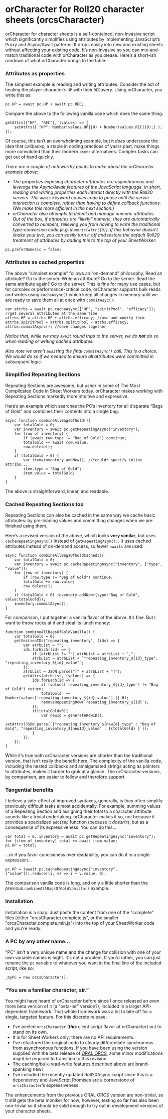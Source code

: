# orCharacter for Roll20 character sheets (orcsCharacter)
orCharacter for character sheets is a self-contained, non-invasive script which significantly simplifies using attributes by implementing JavaScript’s Proxy and Async/Await patterns.  It drops easily into new and existing sheets without affecting your existing code.  It’s non-invasive so you can mix-and-match traditional code with orCharacter as you please.  Here’s a short-ish rundown of what orCharacter brings to the table:

### Attributes as properties
The simplest example is reading and writing attributes.  Consider the act of healing the player character’s `HP` with their `REC`overy.  Using orCharacter, you write this as:

    pc.HP = await pc.HP + await pc.REC;

Compare the above to the following vanilla code which does the same thing:

	getAttrs(["HP", "REC"], (values) => {
        setAttrs({ "HP": Number(values.HP||0) + Number(values.REC||0);} );
	});

Of course, this isn’t an overwhelming example, but it *does* underscore the idea that callbacks, a staple in coding practices of years past, make things more convoluted than their modern `async` alternatives.  Complex tasks can get out of hand quickly.

_There are a couple of noteworthy points to make about the orCharacter example above:_
* _The properties exposing character attributes are asynchronous and leverage the Async/Await features of the JavaScript language.  In short, reading and writing properties each interact directly with the Roll20 servers.  The `await` keyword causes code to pause until the server interaction is complete, rather than having to define callback functions. (We make this more efficient in the next section.)_
* _orCharacter also attempts to detect and manage numeric attributes.  Out of the box, if attributes are “likely” numeric, they are automatically converted to numbers, relieving you from having to write the traditional type-conversion code (e.g. `Numeric(attr||0)`).  If this behavior doesn’t shake your jive, you can easily turn it off and restore the default Roll20 treatment of attributes by adding this to the top of your SheetWorker:_
```
pc.preferNumeric = false;
```
### Attributes as cached properties
The above “simplest example” follows an “on-demand” philosophy.  Read an attribute?  Go to the server.  Write an attribute?  Go to the server.  Read the same attribute again?  Go to the server.  This is fine for many use cases, but for complex or performance-critical code, orCharacter supports bulk reads and writes using `cacheAsync()` which keep all changes in memory until we are ready to save them all at once with `commitAsyc()`:

	var attrbs = await pc.cacheAsync(["HP", "spiritPool", "efficacy"]); //get several attributes at the same time
	attrbs.HP = attrbs.HP + attrbs.efficacy; //use and modify them
	attrbs.spiritPool = attrbs.spiritPool - atrbs.efficacy;
	attrbs.commitAsync(); //save changes together

_Notice that, while we may `await` round trips to the server, we do **not** do so when reading or writing cached attributes._ 

_Also note we aren’t `await`ing the final `commitAsync()` call. This is a choice.  We would do so if we needed to ensure all attributes were committed in subsequent logic._

### Simplified Repeating Sections
Repeating Sections are awesome, but usher in some of The Most Complicated Code in Sheet Workers today.  orCharacter makes working with Repeating Sections markedly more intuitive and expressive.

Here’s an example which searches the PC’s inventory for all disparate “Bags of Gold” and combines their contents into a single bag:

	async function combineAllBagsOfGold(){
		var totalGold = 0;
		var inventory = await pc.getRepeatingAsync("inventory"); 
		for (row of inventory) {
			if (await row.type != "Bag of Gold") continue;
			totalGold += await row.value;
			row.delete();
		}
		if (totalGold > 0) {
			var item=inventory.addNew(); //*could* specify inline attribs...
			item.type = "Bag of Gold";
			item.value = totalGold;
		}
	}

The above is straightforward, linear, and readable.  

### Cached Repeating Sections too
Repeating Sections can also be cached in the same way we cache basic attributes: by pre-loading values and committing changes when we are finished using them.

Here’s a revised version of the above, which looks **very similar**, but uses `cacheRepeatingAsync()` instead of `getRepeatingAsync()`. It uses cached attributes instead of on-demand access, so fewer `awaits` are used: 

	async function combineAllBagsOfGoldCached(){
		var totalGold = 0;
		var inventory = await pc.cacheRepeatingAsync("inventory", ["type", "value"]); 
		for (row of inventory) {
			if (row.type != "Bag of Gold") continue;
			totalGold += row.value;
			row.delete();
		}
		if (totalGold > 0) inventory.addNew({type:"Bag of Gold", value:totalGold});
		inventory.commitAsync();
	}

For comparison, I put together a vanilla flavor of the above.  It’s fine.  But I want to throw rocks at it and steal its lunch money:

	function combineAllBagsOfGoldVanilla() {
		var totalGold = 0;
		getSectionIDs("repeating_inventory", (ids) => {
			var atrbList = "";
			ids.forEach((id) => {
				if (atrbList != "") atrbList = atrbList + ",";
				atrbList = atrbList + `"repeating_inventory_${id}_type", "repeating_inventory_${id}_value"`;
			});
			atrbList = JSON.parse("[" + atrbList + "]");
			getAttrs(atrbList, (values) => {
				ids.forEach(id => {
					if (values[`repeating_inventory_${id}_type`] != "Bag of Gold") return;
					totalGold  += Number(values[`repeating_inventory_${id}_value`] || 0);
					removeRepeatingRow(`repeating_inventory_${id}`);
				});
				if(totalGold>0){
					var newId = generateRowID();
					setAttrs(JSON.parse(`{"repeating_inventory_${newId}_type" : "Bag of Gold", "repeating_inventory_${newId}_value" : ${totalGold} }`));
				}
			});
		});
	}

While it’s true both orCharacter versions are shorter than the traditional version, that isn’t really the benefit here.  The complexity of the vanilla code, including the nested callbacks and amalgamated strings acting as pointers to  attributes, makes it harder to grok at a glance.  The orCharacter versions, by comparison, are easier to follow and therefore support.

### Tangential benefits
I believe a side-effect of improved syntaxes, generally, is they often simplify previously difficult tasks almost  accidentally.  For example, summing values of a Repeating Section and assigning their total to a character attribute sounds like a trivial undertaking.  orCharacter makes it so, not because it provides a specialized `addItUp` function (because it *doesn’t*), but as a consequence of its expressiveness.  You can do this…

    var total = 0, inventory = await pc.getRepeatingAsync("inventory"); 
    for (item of inventory) total += await item.value;
    pc.HP = total;

...or if you favor conciseness over readability, you can do it in a single expression...

	pc.HP = (await pc.cacheRepeatingAsync("inventory", ["value"])).reduce((i, v) => i + v.value, 0);

 The comparison vanilla code is long, and only a little shorter than the previous `combineAllBagsOfGoldVanilla()` example.

### Installation 
Installation is a snap.  Just paste the content from one of the "complete" files (either "orcsCharacter.complete.js", or the smaller "orcsCharacter.complete.min.js") into the top of your SheetWorker code and you're ready.

### A PC by any other name...
"PC" isn't a very unique name and the change for collision with one of your own variable names is hight. It's not a problem.  If you'd rather, you can just rename the `pc` variable to whatever you want in the final line of the included script, like so:

	_myPC = new orcsCharacter();	

### “You are a familiar character, sir.”
You might have heard of orCharacter before since I once released an even more beta version of it (a “beta-ier” version?), included in a larger API-dependent framework.  That whole framework was a lot to bite off for a single, targeted feature.  For this discrete release:

* I've peeled `orcsCharacter` (**_this_** client script flavor of orCharacter) out to stand on its own.
* It is for Sheet Workers only; there are no API requirements.
* I’ve refactored the original code to clearly differentiate synchronous from asynchronous functions.  If you have been using the version supplied with the beta release of [ORAL ORCS](https://github.com/onyxring/Roll20OralOrcs), some minor modifications might be required to transition to this revision.  
* The caching/bulk-read-write features described above are brand-spanking new! 
* I’ve included the recently updated Roll20Async script since this is a dependency and JavaScript Promises are a cornerstone of `orcsCharacter`’s expressiveness.  

The enhancements from the previous ORAL ORCS version are non-trivial, so it still gets the beta moniker for now; however, testing so far has also been non-trivial so it should be solid enough to try out in development versions of your character sheets.
